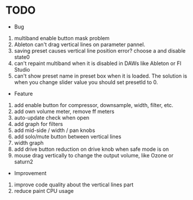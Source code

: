 # TODO

- Bug

1. multiband enable button mask problem
2. Ableton can't drag vertical lines on parameter pannel.
3. saving preset causes vertical line position error?
choose a and disable state0
4. can't repaint multiband when it is disabled in DAWs like Ableton or Fl Studio
5. can't show preset name in preset box when it is loaded. The solution is when you change slider value you should set presetId to 0.

- Feature

1. add enable button for compressor, downsample, width, filter, etc.
2. add own volume meter, remove ff meters
3. auto-update check when open
4. add graph for filters
5. add mid-side / width / pan knobs
6. add solo/mute button between vertical lines
7. width graph
8. add drive button reduction on drive knob when safe mode is on
9. mouse drag vertically to change the output volume, like Ozone or saturn2

- Improvement

1. improve code quality about the vertical lines part
2. reduce paint CPU usage
